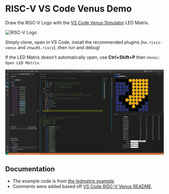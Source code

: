 # RISC-V VS Code Venus Demo

Draw the RISC-V Logo with the [VS Code Venus Simulator](https://marketplace.visualstudio.com/items?itemName=hm.riscv-venus) LED Matrix.

![RISC-V Logo](https://riscv.org/wp-content/uploads/2024/10/riscv_compatible.webp)

Simply clone, open in VS Code, install the recommended plugins
(`hm.riscv-venus` and `zhwu95.riscv`), then run and debug!

If the LED Matrix doesn't automatically open, use **Ctrl+Shift+P** then
`Venus: Open LED Matrix`.

![demo-screenshot](debug-screenshot.png)

## Documentation

- The example code is from [the ledmatrix example](https://github.com/hm-riscv/vscode-riscv-venus/tree/main/examples/ledmatrix).
- Comments were added based off [VS Code RISC-V Venus README](https://github.com/hm-riscv/vscode-riscv-venus?tab=readme-ov-file#led-matrix).
